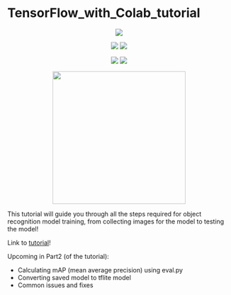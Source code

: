 # TensorFlow_with_Colab_tutorial

<p align="center">
  <img src="https://img.shields.io/badge/Maintained%3F-yes-green.svg">
</p>

<p align="center">
  <img src="https://img.shields.io/github/stars/Nkap23/TensorFlow_with_Colab_tutorial?style=social&label=Star&maxAge=2592000">
  <img src="https://img.shields.io/github/forks/Nkap23/TensorFlow_with_Colab_tutorial?style=social&label=Fork&maxAge=2592000">
</p>

<p align="center">
  <img src="https://img.shields.io/github/issues/Nkap23/TensorFlow_with_Colab_tutorial">
  <img src="https://img.shields.io/github/issues-closed/Nkap23/TensorFlow_with_Colab_tutorial">
</p>

<p align="center">
  <img width="300" heigth="300" src="Images_for_Readme/Image1.png">
  <br>
</p>

This tutorial will guide you through all the steps required for object recognition model training, from collecting images for the model to testing the model!

Link to [tutorial](https://medium.com/@nisargkapkar/tensorflow-2-object-detection-api-with-google-colab-b2af171e81cc?source=friends_link&sk=0bb205df0e1c29a2e78c28671ddf4494)! 


Upcoming in Part2 (of the tutorial):
<ul>
  <li>Calculating mAP (mean average precision) using eval.py</li>
  <li>Converting saved model to tflite model</li>
  <li>Common issues and fixes</li>
</ul>
